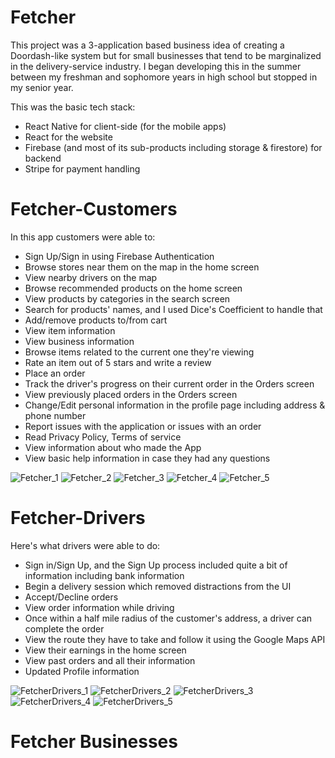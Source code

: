 # Fetcher

This project was a 3-application based business idea of creating a Doordash-like system but for small businesses that tend to be marginalized in the delivery-service industry. I began developing this in the summer between my freshman and sophomore years in high school but stopped in my senior year.

This was the basic tech stack:

- React Native for client-side (for the mobile apps)
- React for the website
- Firebase (and most of its sub-products including storage & firestore) for backend
- Stripe for payment handling

# Fetcher-Customers

In this app customers were able to:

- Sign Up/Sign in using Firebase Authentication
- Browse stores near them on the map in the home screen
- View nearby drivers on the map
- Browse recommended products on the home screen
- View products by categories in the search screen
- Search for products' names, and I used Dice's Coefficient to handle that
- Add/remove products to/from cart
- View item information
- View business information
- Browse items related to the current one they're viewing
- Rate an item out of 5 stars and write a review
- Place an order
- Track the driver's progress on their current order in the Orders screen
- View previously placed orders in the Orders screen
- Change/Edit personal information in the profile page including address & phone number
- Report issues with the application or issues with an order
- Read Privacy Policy, Terms of service
- View information about who made the App
- View basic help information in case they had any questions

![Fetcher_1](https://user-images.githubusercontent.com/31283447/180669964-09b5f710-24b8-48c5-9260-5c1e90273557.png)
![Fetcher_2](https://lh3.googleusercontent.com/uWL8q1l3m50sCIG3rcMlGATuQMAsaXHWsmMzyhv9kY2_em-hdx_lbQMYSadLAB0CMXs)
![Fetcher_3](https://lh3.googleusercontent.com/YoCox5baV4d0lObEW-9MCZJaIALdeembK-Xiz8ZWdj3fggJTRKeTqhhQcXgjRpdfiQ)
![Fetcher_4](https://lh3.googleusercontent.com/AixsK_41p47lOeiwb10iskKp7lLuqZkeoBq1-PIG1rCY7phtErSgQe8NuTX4xDU8Ido)
![Fetcher_5](https://lh3.googleusercontent.com/NM4mtRXfa6XhKHByECa8usaHaahNVgyomvcLzT1XCn3t_5yD_m-LGvqet5wMOnfdiz0)

# Fetcher-Drivers

Here's what drivers were able to do:

- Sign in/Sign Up, and the Sign Up process included quite a bit of information including bank information
- Begin a delivery session which removed distractions from the UI
- Accept/Decline orders
- View order information while driving
- Once within a half mile radius of the customer's address, a driver can complete the order
- View the route they have to take and follow it using the Google Maps API
- View their earnings in the home screen
- View past orders and all their information
- Updated Profile information

![FetcherDrivers_1](https://lh3.googleusercontent.com/oJnL6kQd-JveuiHSCwsYxeQ8ao-fNIPZGcwu_NttOvyrAvxEga5WoTfX_oZi-eaZsM8)
![FetcherDrivers_2](https://lh3.googleusercontent.com/Kzposco0vxBsurKiyGpe38MgOm0nRcB5JmJuhcxj04UyH6FnqFxkvoUp9myFI57D5mE)
![FetcherDrivers_3](https://lh3.googleusercontent.com/YgU4yEpE9ZJ8IRdiZlcYR4Zd9siXRLm_Vyup_Y-kEfOI3FM7TQwpfHkH_ytX110UoTE)
![FetcherDrivers_4](https://lh3.googleusercontent.com/yJ442OXHW0ukERQuc-b97fZE3fL0b4PnjFSx6srzzP0Tup-EJ5g-74uGOMB7rZOTMJTq)
![FetcherDrivers_5](https://lh3.googleusercontent.com/mTTTr1DrTevQAy2s_bjA4PsD5XM_SZ7aUVVDNqtjLm7RNaldq1G1zX7HR1Dnv57LXiQ)

# Fetcher Businesses
